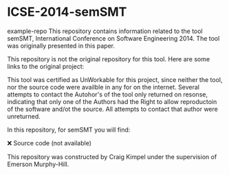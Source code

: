 # ICSE-2014-semSMT
example-repo
This repository contains information related to the tool semSMT, International Conference on Software Engineering 2014. 
The tool was originally presented in this paper.

This repository is not the original repository for this tool. Here are some links to the original project:

This tool was certified as UnWorkable for this project, since neither the tool, nor the source code were availble in any for on the internet.
Several attempts to contact the Autohor's of the tool only returned on resonse, indicating that only one of the Authors had the Right to allow reproductoin of the software and/ot the source.
All attempts to contact that author were unreturned.

In this repository, for semSMT you will find:

:x: Source code (not available)

This repository was constructed by Craig Kimpel under the supervision of Emerson Murphy-Hill. 
